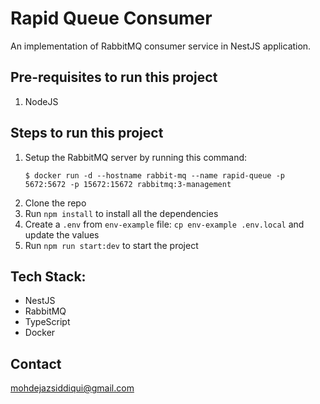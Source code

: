 # Rapid Queue Consumer

An implementation of RabbitMQ consumer service in NestJS application.

## Pre-requisites to run this project

1. NodeJS

## Steps to run this project

1. Setup the RabbitMQ server by running this command:
    ```shell
    $ docker run -d --hostname rabbit-mq --name rapid-queue -p 5672:5672 -p 15672:15672 rabbitmq:3-management
    ```
2. Clone the repo 
3. Run `npm install` to install all the dependencies 
4. Create a `.env` from `env-example` file: `cp env-example .env.local` and update the values 
5. Run `npm run start:dev` to start the project


## Tech Stack:

- NestJS 
- RabbitMQ 
- TypeScript 
- Docker

## Contact

mohdejazsiddiqui@gmail.com